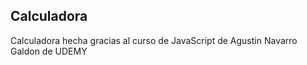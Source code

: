 ## Calculadora
Calculadora hecha gracias al curso de JavaScript de Agustin Navarro Galdon de UDEMY


